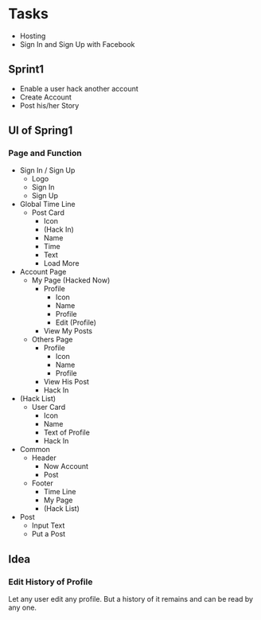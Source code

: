 # Tasks
- Hosting
- Sign In and Sign Up with Facebook


## Sprint1
- Enable a user hack another account
- Create Account
- Post his/her Story

## UI of Spring1
### Page and Function
- Sign In / Sign Up
  - Logo
  - Sign In
  - Sign Up
- Global Time Line
  - Post Card
    - Icon
    - (Hack In)
    - Name
    - Time
    - Text
    - Load More
- Account Page
  - My Page (Hacked Now)
    - Profile
      - Icon
      - Name
      - Profile
      - Edit (Profile)
    - View My Posts
  - Others Page
    - Profile
      - Icon
      - Name
      - Profile
    - View His Post
    - Hack In
- (Hack List)
  - User Card
    - Icon
    - Name
    - Text of Profile
    - Hack In
- Common
  - Header
    - Now Account
    - Post
  - Footer
    - Time Line
    - My Page
    - (Hack List)
- Post
  - Input Text
  - Put a Post



## Idea
### Edit History of Profile
Let any user edit any profile. But a history of it remains and can be read by any one.

